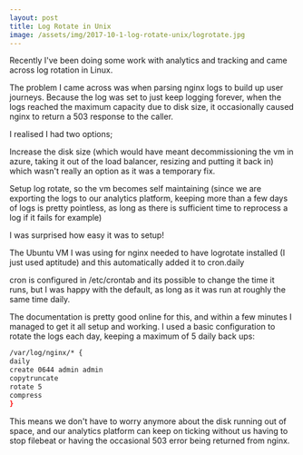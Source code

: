 ```yaml
---
layout: post
title: Log Rotate in Unix
image: /assets/img/2017-10-1-log-rotate-unix/logrotate.jpg
---
```

Recently I've been doing some work with analytics and tracking and came across log rotation in Linux.


The problem I came across was when parsing nginx logs to build up user journeys. Because the log was set to just keep logging forever, when the logs reached the maximum capacity due to disk size, it occasionally caused nginx to return a 503 response to the caller.


I realised I had two options;


Increase the disk size (which would have meant decommissioning the vm in azure, taking it out of the load balancer, resizing and putting it back in) which wasn't really an option as it was a temporary fix.


Setup log rotate, so the vm becomes self maintaining (since we are exporting the logs to our analytics platform, keeping more than a few days of logs is pretty pointless, as long as there is sufficient time to reprocess a log if it fails for example)


I was surprised how easy it was to setup!


The Ubuntu VM I was using for nginx needed to have logrotate installed (I just used aptitude) and this automatically added it to cron.daily


cron is configured in  /etc/crontab and its possible to change the time it runs, but I was happy with the default, as long as it was run at roughly the same time daily.


The documentation is pretty good online for this, and within a few minutes I managed to get it all setup and working.
I used a basic configuration to rotate the logs each day, keeping a maximum of 5 daily back ups:

```bash
/var/log/nginx/* {
daily
create 0644 admin admin
copytruncate
rotate 5
compress
}
```


This means we don't have to worry anymore about the disk running out of space, and our analytics platform can keep on ticking without us having to stop filebeat or having the occasional 503 error being returned from nginx.